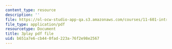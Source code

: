 ```yaml
---
content_type: resource
description: ''
file: https://ol-ocw-studio-app-qa.s3.amazonaws.com/courses/11-601-introduction-to-environmental-policy-and-planning-fall-2016/b651a7e6cb440fad223a76f2e98e2567_ZNTBAKAT_WQ.pdf
file_type: application/pdf
resourcetype: Document
title: 3play pdf file
uid: b651a7e6-cb44-0fad-223a-76f2e98e2567
---
```

